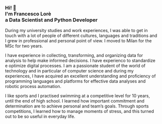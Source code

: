 <h3>Hi! 👋<br>I'm Francesco Lorè<br>a Data Scientist and Python Developer</h3>

During my university studies and work experiences, I was able to get in touch with a lot of people of different cultures, languages and traditions and I grew in professional and personal point of view. I moved to Milan for the MSc for two years.

I have experience in collecting, transforming, and organizing data for analysis to help make informed decisions. I have experienco to standardize e optimize digital processes.
I am a passionate student of the world of technology and in particular of computer science and during my experiences, I have acquired an excellent understanding and proficiency of programming languages and platforms for effective data analyses and robotic process automation.

I like sports and I practised swimming at a competitive level for 10 years, until the end of high school. I learned how important commitment and determination are to achieve personal and team’s goals.
Through sports competitions, I learned how to manage moments of stress, and this turned out to be so useful in everyday life.
